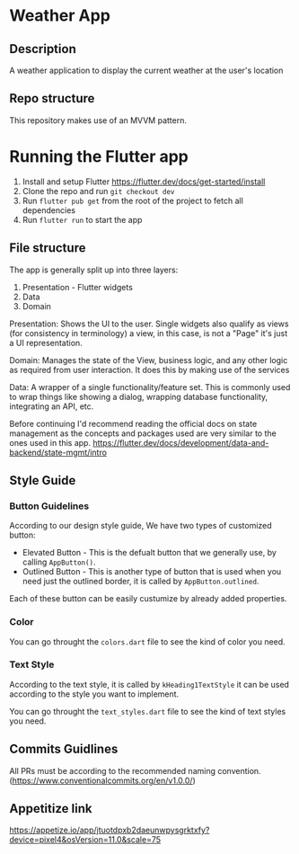 # Weather App

## Description
A weather application to display the current weather at the user's location
## Repo structure
This repository makes use of an MVVM pattern. 

# Running the Flutter app

1. Install and setup Flutter https://flutter.dev/docs/get-started/install
2. Clone the repo and run `git checkout dev`
3. Run `flutter pub get` from the root of the project to fetch all dependencies
4. Run `flutter run` to start the app

## File structure

The app is generally split up into three layers:

1. Presentation - Flutter widgets
2. Data
3. Domain

Presentation: Shows the UI to the user. Single widgets also qualify as views (for consistency in terminology) a view, in this case, is not a "Page" it's just a UI representation.

Domain: Manages the state of the View, business logic, and any other logic as required from user interaction. It does this by making use of the services

Data: A wrapper of a single functionality/feature set. This is commonly used to wrap things like showing a dialog, wrapping database functionality, integrating an API, etc.

Before continuing I'd recommend reading the official docs on state management as the concepts and packages used are very similar to the ones used in this app. https://flutter.dev/docs/development/data-and-backend/state-mgmt/intro

## Style Guide
 ### Button Guidelines
  According to our design style guide, We have two types of customized button:
  - Elevated Button - This is the defualt button that we generally use, by calling `AppButton()`. 
  - Outlined Button - This is another type of button that is used when you need just the outlined border, it is called by `AppButton.outlined`.

  Each of these button can be easily custumize by already added properties.

### Color 
You can go throught the `colors.dart` file to see the kind of color you need.

### Text Style
According to the text style, it is called by `kHeading1TextStyle` it can be used according to the style you want to implement.

You can go throught the `text_styles.dart` file to see the kind of text styles you need.

## Commits Guidlines
 All PRs must be according to the recommended naming convention. (https://www.conventionalcommits.org/en/v1.0.0/)

## Appetitize link
https://appetize.io/app/jtuotdpxb2daeunwpysgrktxfy?device=pixel4&osVersion=11.0&scale=75

